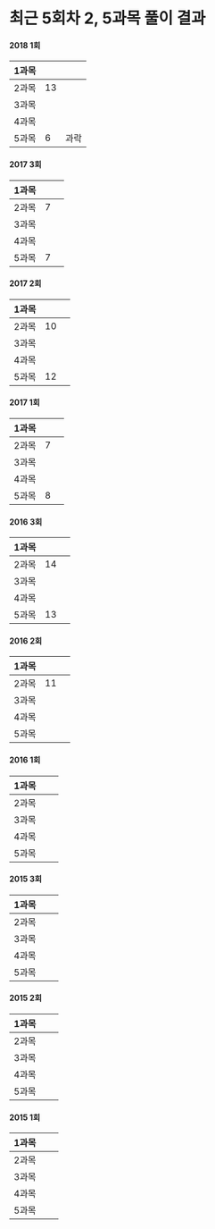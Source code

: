 # 최근 5회차 2, 5과목 풀이 결과

#### 2018 1회

| 1과목 |  |  |
| :--- | :--- | :--- |
| 2과목 | 13 |  |
| 3과목 |  |  |
| 4과목 |  |  |
| 5과목 | 6 | 과락 |

#### 2017 3회

| 1과목 |  |  |
| :--- | :--- | :--- |
| 2과목 | 7 |  |
| 3과목 |  |  |
| 4과목 |  |  |
| 5과목 | 7 |  |

#### 2017 2회

| 1과목 |  |  |
| :--- | :--- | :--- |
| 2과목 | 10 |  |
| 3과목 |  |  |
| 4과목 |  |  |
| 5과목 | 12 |  |

#### 2017 1회

| 1과목 |  |  |
| :--- | :--- | :--- |
| 2과목 | 7 |  |
| 3과목 |  |  |
| 4과목 |  |  |
| 5과목 | 8 |  |

#### 2016 3회

| 1과목 |  |  |
| :--- | :--- | :--- |
| 2과목 | 14 |  |
| 3과목 |  |  |
| 4과목 |  |  |
| 5과목 | 13 |  |

#### 2016 2회

| 1과목 |  |  |
| :--- | :--- | :--- |
| 2과목 | 11 |  |
| 3과목 |  |  |
| 4과목 |  |  |
| 5과목 |  |  |

#### 2016 1회

| 1과목 |  |  |
| :--- | :--- | :--- |
| 2과목 |  |  |
| 3과목 |  |  |
| 4과목 |  |  |
| 5과목 |  |  |

#### 2015 3회

| 1과목 |  |  |
| :--- | :--- | :--- |
| 2과목 |  |  |
| 3과목 |  |  |
| 4과목 |  |  |
| 5과목 |  |  |

#### 2015 2회

| 1과목 |  |  |
| :--- | :--- | :--- |
| 2과목 |  |  |
| 3과목 |  |  |
| 4과목 |  |  |
| 5과목 |  |  |

#### 2015 1회

| 1과목 |  |  |
| :--- | :--- | :--- |
| 2과목 |  |  |
| 3과목 |  |  |
| 4과목 |  |  |
| 5과목 |  |  |




